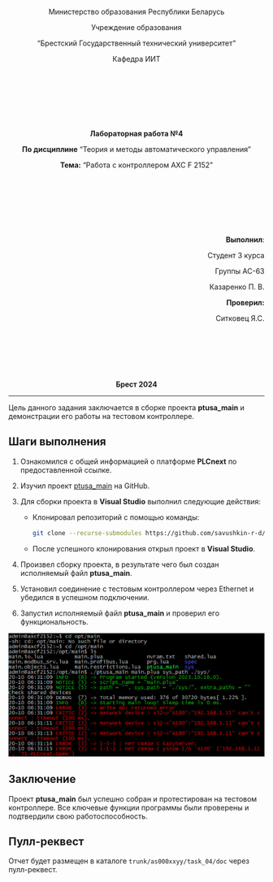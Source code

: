 <p align="center">Министерство образования Республики Беларусь</p>
<p align="center">Учреждение образования</p>
<p align="center">“Брестский Государственный технический университет”</p>
<p align="center">Кафедра ИИТ</p>
<br><br><br><br><br><br>
<p align="center"><strong>Лабораторная работа №4</strong></p>
<p align="center"><strong>По дисциплине</strong> “Теория и методы автоматического управления”</p>
<p align="center"><strong>Тема:</strong> “Работа с контроллером AXC F 2152”</p>
<br><br><br><br><br><br>
<p align="right"><strong>Выполнил</strong>:</p>
<p align="right">Студент 3 курса</p>
<p align="right">Группы АС-63</p>
<p align="right">Казаренко П. В.</p>
<p align="right"><strong>Проверил:</strong></p>
<p align="right">Ситковец Я.С.</p>
<br><br><br><br><br>
<p align="center"><strong>Брест 2024</strong></p>

---

Цель данного задания заключается в сборке проекта **ptusa_main** и демонстрации его работы на тестовом контроллере.

## Шаги выполнения

1. Ознакомился с общей информацией о платформе **PLCnext** по предоставленной ссылке.
2. Изучил проект [ptusa_main](https://github.com/savushkin-r-d/ptusa_main) на GitHub.
3. Для сборки проекта в **Visual Studio** выполнил следующие действия:
   - Клонировал репозиторий с помощью команды:
     ```bash
     git clone --recurse-submodules https://github.com/savushkin-r-d/ptusa_main.git
     ```
   - После успешного клонирования открыл проект в **Visual Studio**.

4. Произвел сборку проекта, в результате чего был создан исполняемый файл **ptusa_main**.

5. Установил соединение с тестовым контроллером через Ethernet и убедился в успешном подключении.

6. Запустил исполняемый файл **ptusa_main** и проверил его функциональность.

![Результат выполнения](./images/result.png)

## Заключение

Проект **ptusa_main** был успешно собран и протестирован на тестовом контроллере. Все ключевые функции программы были проверены и подтвердили свою работоспособность.

## Пулл-реквест

Отчет будет размещен в каталоге `trunk/as000xxyy/task_04/doc` через пулл-реквест.